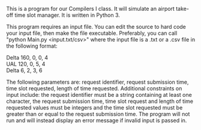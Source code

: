 This is a program for our Compilers I class. It will simulate an airport take-off time slot manager. It is written in Python 3. 

This program requires an input file. You can edit the source to hard code your input file, then make the file executable. Preferably, you can call "python Main.py <input.txt/csv>" where the input file is a .txt or a .csv file in the following format:  

Delta 160, 0, 0, 4  
UAL 120, 0, 5, 4  
Delta 6, 2, 3, 6  

The following parameters are: request identifier, request submission time, time slot requested, length of time requested. Additional constraints on input include: the request identifier must be a string containing at least one character, the request submission time, time slot request and length of time requested values must be integers and the time slot requested must be greater than or equal to the request submission time. The program will not run and will instead display an error message if invalid input is passed in.